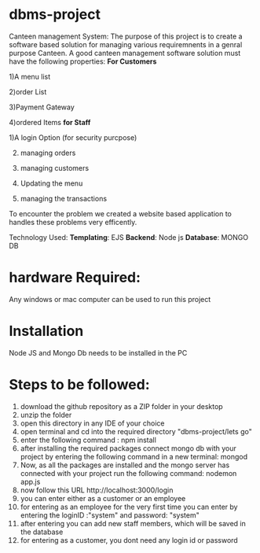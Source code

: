 # dbms-project
Canteen management System:
The purpose of this project is to create a software based solution for managing various requiremnents in a genral purpose Canteen.
A good canteen management software solution must have the following properties:
**For Customers**
 
 1)A menu list
 
 2)order List
 
 3)Payment Gateway
 
 4)ordered Items
**for Staff**
 
 1)A login Option (for security purcpose)
 
 2) managing orders
 
 3) managing customers
 
 4) Updating the menu
 
 5) managing the transactions
 
 To encounter the problem we created a website based application to handles these problems very efficently.
 
 Technology Used:
  **Templating**: EJS
  **Backend**: Node js
  **Database**: MONGO DB

# hardware Required:
Any windows or mac computer can be used to run this project

# Installation
Node JS and Mongo Db needs to be installed in the PC

# Steps to be followed:
1) download the github repository as a ZIP folder in your desktop
2) unzip the folder
3) open this directory in any IDE of your choice
4) open terminal and cd into the required directory  "dbms-project/lets go"
5) enter the following command :   npm install
6) after installing the required packages connect mongo db with your project by entering the following command in a new terminal:   mongod
7) Now, as all the packages are installed and the mongo server has connected with your project run the following command: nodemon app.js
8) now follow this URL    http://localhost:3000/login
9) you can enter either as a customer or an employee
10) for entering as an employee for the very first time you can enter by entering the loginID :"system" and password: "system"
11) after entering you can add new staff members, which will be saved in the database
12) for entering as a customer, you dont need any login id or password



  
